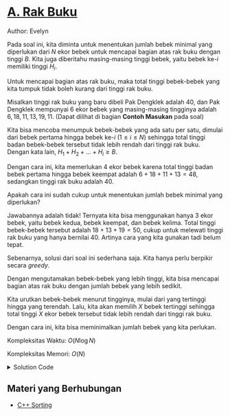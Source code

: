 # [A. Rak Buku](https://tlx.toki.id/courses/competitive/chapters/06/problems/A)

Author: Evelyn

Pada soal ini, kita diminta untuk menentukan jumlah bebek minimal yang diperlukan dari $N$ ekor bebek untuk mencapai bagian atas rak buku dengan tinggi $B$. Kita juga diberitahu masing-masing tinggi bebek, yaitu bebek ke-$i$ memiliki tinggi $H_i$.

Untuk mencapai bagian atas rak buku, maka total tinggi bebek-bebek yang kita tumpuk tidak boleh kurang dari tinggi rak buku.

Misalkan tinggi rak buku yang baru dibeli Pak Dengklek adalah 40, dan Pak Dengklek mempunyai $6$ ekor bebek yang masing-masing tingginya adalah $6, 18, 11, 13, 19, 11$. (Dapat dilihat di bagian **Contoh Masukan** pada soal)

Kita bisa mencoba menumpuk bebek-bebek yang ada satu per satu, dimulai dari bebek pertama hingga bebek ke-$i$ $(1 \leq i \leq N)$ sehingga total tinggi badan bebek-bebek tersebut tidak lebih rendah dari tinggi rak buku. Dengan kata lain, $H_1 + H_2 + \dots + H_i \geq B$.

Dengan cara ini, kita memerlukan $4$ ekor bebek karena total tinggi badan bebek pertama hingga bebek keempat adalah $6 + 18 + 11 + 13 = 48$, sedangkan tinggi rak buku adalah $40$.

Apakah cara ini sudah cukup untuk menentukan jumlah bebek minimal yang diperlukan?

Jawabannya adalah tidak! Ternyata kita bisa menggunakan hanya $3$ ekor bebek, yaitu bebek kedua, bebek keempat, dan bebek kelima. Total tinggi bebek-bebek tersebut adalah $18 + 13 + 19 = 50$, cukup untuk melewati tinggi rak buku yang hanya bernilai $40$. Artinya cara yang kita gunakan tadi belum tepat.

Sebenarnya, solusi dari soal ini sederhana saja. Kita hanya perlu berpikir secara *greedy*.

Dengan mengutamakan bebek-bebek yang lebih tinggi, kita bisa mencapai bagian atas rak buku dengan jumlah bebek yang lebih sedikit.

Kita urutkan bebek-bebek menurut tingginya, mulai dari yang tertinggi hingga yang terendah. Lalu, kita akan memilih $X$ bebek tertinggi sehingga total tinggi $X$ ekor bebek tersebut tidak lebih rendah dari tinggi rak buku.

Dengan cara ini, kita bisa meminimalkan jumlah bebek yang kita perlukan.

Kompleksitas Waktu: $O(N \log N)$

Kompleksitas Memori: $O(N)$

<details>
  <summary>Solution Code</summary>

```c++
#include <bits/stdc++.h>
using namespace std;

#define int long long

signed main() {
  int N, B;
  cin >> N >> B;
  int H[N + 1];
  for (int i = 1; i <= N; i++) cin >> H[i];

  sort(H + 1, H + N + 1, greater<int>());  // O(N log N)

  int height = 0;

  for (int i = 1; i <= N; i++) {
    height += H[i];
    if (height >= B) {
      cout << i;
      return 0;
    }
  }

  return 0;
}
```
</details>

## Materi yang Berhubungan

- [C++ Sorting](https://www.geeksforgeeks.org/sort-c-stl/)